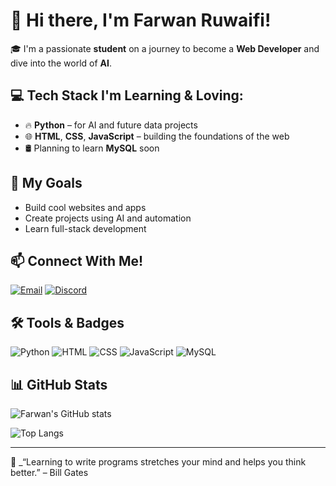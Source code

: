 # 👋 Hi there, I'm Farwan Ruwaifi!

🎓 I'm a passionate **student** on a journey to become a **Web Developer** and dive into the world of **AI**.

## 💻 Tech Stack I'm Learning & Loving:
- 🔥 **Python** – for AI and future data projects
- 🌐 **HTML**, **CSS**, **JavaScript** – building the foundations of the web
- 🛢️ Planning to learn **MySQL** soon

## 🚀 My Goals
- Build cool websites and apps
- Create projects using AI and automation
- Learn full-stack development

## 📫 Connect With Me!
[![Email](https://img.shields.io/badge/Email-D14836?style=for-the-badge&logo=gmail&logoColor=white)](farwanruwaifi.cs@gmail.com)
[![Discord](https://img.shields.io/badge/Discord-5865F2?style=for-the-badge&logo=discord&logoColor=white)](https://discord.com/users/1383060450740011028)

<!-- Replace with your real email and Discord profile link -->

## 🛠️ Tools & Badges
![Python](https://img.shields.io/badge/-Python-3776AB?style=flat-square&logo=python&logoColor=white)
![HTML](https://img.shields.io/badge/-HTML5-E34F26?style=flat-square&logo=html5&logoColor=white)
![CSS](https://img.shields.io/badge/-CSS3-1572B6?style=flat-square&logo=css3)
![JavaScript](https://img.shields.io/badge/-JavaScript-F7DF1E?style=flat-square&logo=javascript&logoColor=black)
![MySQL](https://img.shields.io/badge/-MySQL-4479A1?style=flat-square&logo=mysql&logoColor=white)

## 📊 GitHub Stats
![Farwan's GitHub stats](https://github-readme-stats.vercel.app/api?FarwanRuwaifi&show_icons=true&theme=radical)

![Top Langs](https://github-readme-stats.vercel.app/api/top-langs/?username=your-github-username&layout=compact&theme=radical)

<!-- Replace "your-github-username" with your actual GitHub username -->

---

🧠 _“Learning to write programs stretches your mind and helps you think better.” – Bill Gates
